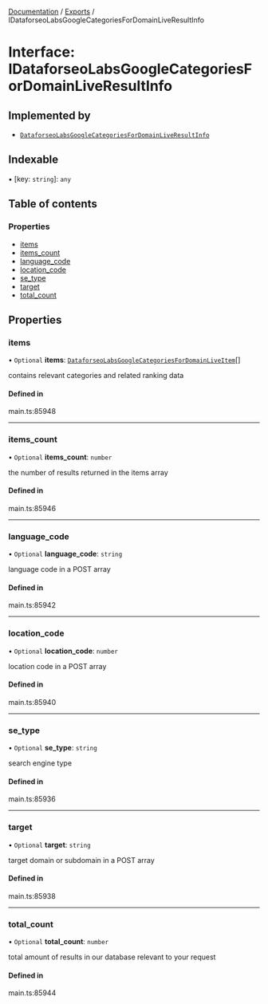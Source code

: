 [Documentation](../README.md) / [Exports](../modules.md) / IDataforseoLabsGoogleCategoriesForDomainLiveResultInfo

# Interface: IDataforseoLabsGoogleCategoriesForDomainLiveResultInfo

## Implemented by

- [`DataforseoLabsGoogleCategoriesForDomainLiveResultInfo`](../classes/DataforseoLabsGoogleCategoriesForDomainLiveResultInfo.md)

## Indexable

▪ [key: `string`]: `any`

## Table of contents

### Properties

- [items](IDataforseoLabsGoogleCategoriesForDomainLiveResultInfo.md#items)
- [items\_count](IDataforseoLabsGoogleCategoriesForDomainLiveResultInfo.md#items_count)
- [language\_code](IDataforseoLabsGoogleCategoriesForDomainLiveResultInfo.md#language_code)
- [location\_code](IDataforseoLabsGoogleCategoriesForDomainLiveResultInfo.md#location_code)
- [se\_type](IDataforseoLabsGoogleCategoriesForDomainLiveResultInfo.md#se_type)
- [target](IDataforseoLabsGoogleCategoriesForDomainLiveResultInfo.md#target)
- [total\_count](IDataforseoLabsGoogleCategoriesForDomainLiveResultInfo.md#total_count)

## Properties

### items

• `Optional` **items**: [`DataforseoLabsGoogleCategoriesForDomainLiveItem`](../classes/DataforseoLabsGoogleCategoriesForDomainLiveItem.md)[]

contains relevant categories and related ranking data

#### Defined in

main.ts:85948

___

### items\_count

• `Optional` **items\_count**: `number`

the number of results returned in the items array

#### Defined in

main.ts:85946

___

### language\_code

• `Optional` **language\_code**: `string`

language code in a POST array

#### Defined in

main.ts:85942

___

### location\_code

• `Optional` **location\_code**: `number`

location code in a POST array

#### Defined in

main.ts:85940

___

### se\_type

• `Optional` **se\_type**: `string`

search engine type

#### Defined in

main.ts:85936

___

### target

• `Optional` **target**: `string`

target domain or subdomain in a POST array

#### Defined in

main.ts:85938

___

### total\_count

• `Optional` **total\_count**: `number`

total amount of results in our database relevant to your request

#### Defined in

main.ts:85944
